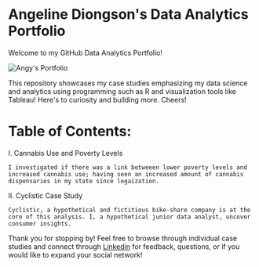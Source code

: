 # Angeline Diongson's Data Analytics Portfolio 

Welcome to my GitHub Data Analytics Portfolio! 

![Angy's Portfolio](adiongson-portfolio.png)


This repository showcases my case studies emphasizing my data science and analytics using programming such as R and visualization tools like Tableau! Here's to curiosity and building more. Cheers!


# Table of Contents:


 I. Cannabis Use and Poverty Levels 



 
    I investigated if there was a link betweeen lower poverty levels and increased cannabis use; having seen an increased amount of cannabis dispensaries in my state since legaization.
 
 II. Cyclistic Case Study 


 
    Cyclistic, a hypothetical and fictitious bike-share company is at the core of this analysis. I, a hypothetical junior data analyst, uncover consumer insights.



Thank you for stopping by! Feel free to browse through individual case studies and connect through  [Linkedin](https://www.linkedin.com/in/angeline-diongson-6190821a6/) for feedback, questions, or if you would like to expand your social network!
